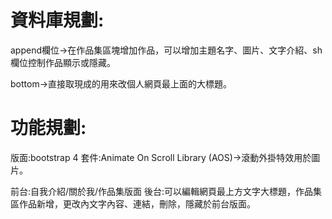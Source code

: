 # 資料庫規劃:
append欄位->在作品集區塊增加作品，可以增加主題名字、圖片、文字介紹、sh欄位控制作品顯示或隱藏。

bottom->直接取現成的用來改個人網頁最上面的大標題。

# 功能規劃:
版面:bootstrap 4
套件:Animate On Scroll Library (AOS)->滾動外掛特效用於圖片。

前台:自我介紹/關於我/作品集版面
後台:可以編輯網頁最上方文字大標題，作品集區作品新增，更改內文字內容、連結，刪除，隱藏於前台版面。

